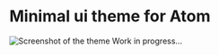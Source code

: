 # Minimal ui theme for Atom
![Screenshot of the theme](https://i.imgsafe.org/9c78a20436.png)
Work in progress...
